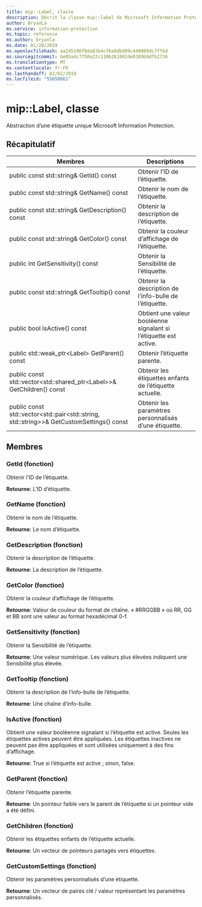 ```yaml
---
title: mip::Label, classe
description: Décrit la classe mip::label de Microsoft Information Protection (MIP) SDK.
author: BryanLa
ms.service: information-protection
ms.topic: reference
ms.author: bryanla
ms.date: 01/28/2019
ms.openlocfilehash: aa2d5106f8da03b4cf6a9dbd99c440989dc7ff6d
ms.sourcegitcommit: be05adc7750e22c110b261882de0389b9dfb2726
ms.translationtype: MT
ms.contentlocale: fr-FR
ms.lasthandoff: 02/02/2019
ms.locfileid: "55650661"
---
```

# <a name="class-miplabel"></a>mip::Label, classe 
Abstraction d’une étiquette unique Microsoft Information Protection.
  
## <a name="summary"></a>Récapitulatif
 Membres                        | Descriptions                                
--------------------------------|---------------------------------------------
public const std::string& GetId() const  |  Obtenir l’ID de l’étiquette.
public const std::string& GetName() const  |  Obtenir le nom de l’étiquette.
public const std::string& GetDescription() const  |  Obtenir la description de l’étiquette.
public const std::string& GetColor() const  |  Obtenir la couleur d’affichage de l’étiquette.
public int GetSensitivity() const  |  Obtenir la Sensibilité de l’étiquette.
public const std::string& GetTooltip() const  |  Obtenir la description de l’info-bulle de l’étiquette.
public bool IsActive() const  |  Obtient une valeur booléenne signalant si l’étiquette est active.
public std::weak_ptr\<Label\> GetParent() const  |  Obtenir l’étiquette parente.
public const std::vector\<std::shared_ptr\<Label\>\>& GetChildren() const  |  Obtenir les étiquettes enfants de l’étiquette actuelle.
public const std::vector\<std::pair\<std::string, std::string\>\>& GetCustomSettings() const  |  Obtenir les paramètres personnalisés d’une étiquette.
  
## <a name="members"></a>Membres
  
### <a name="getid-function"></a>GetId (fonction)
Obtenir l’ID de l’étiquette.

  
**Retourne**: L’ID d’étiquette.
  
### <a name="getname-function"></a>GetName (fonction)
Obtenir le nom de l’étiquette.

  
**Retourne**: Le nom d’étiquette.
  
### <a name="getdescription-function"></a>GetDescription (fonction)
Obtenir la description de l’étiquette.

  
**Retourne**: La description de l’étiquette.
  
### <a name="getcolor-function"></a>GetColor (fonction)
Obtenir la couleur d’affichage de l’étiquette.

  
**Retourne**: Valeur de couleur du format de chaîne. « #RRGGBB » où RR, GG et BB sont une valeur au format hexadécimal 0-f.
  
### <a name="getsensitivity-function"></a>GetSensitivity (fonction)
Obtenir la Sensibilité de l’étiquette.

  
**Retourne**: Une valeur numérique. Les valeurs plus élevées indiquent une Sensibilité plus élevée.
  
### <a name="gettooltip-function"></a>GetTooltip (fonction)
Obtenir la description de l’info-bulle de l’étiquette.

  
**Retourne**: Une chaîne d’info-bulle.
  
### <a name="isactive-function"></a>IsActive (fonction)
Obtient une valeur booléenne signalant si l’étiquette est active.
Seules les étiquettes actives peuvent être appliquées. Les étiquettes inactives ne peuvent pas être appliquées et sont utilisées uniquement à des fins d’affichage. 

  
**Retourne**: True si l’étiquette est active ; sinon, false.
  
### <a name="getparent-function"></a>GetParent (fonction)
Obtenir l’étiquette parente.

  
**Retourne**: Un pointeur faible vers le parent de l’étiquette si un pointeur vide a été défini.
  
### <a name="getchildren-function"></a>GetChildren (fonction)
Obtenir les étiquettes enfants de l’étiquette actuelle.

  
**Retourne**: Un vecteur de pointeurs partagés vers étiquettes.
  
### <a name="getcustomsettings-function"></a>GetCustomSettings (fonction)
Obtenir les paramètres personnalisés d’une étiquette.

  
**Retourne**: Un vecteur de paires clé / valeur représentant les paramètres personnalisés.